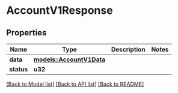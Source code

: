 # AccountV1Response

## Properties

Name | Type | Description | Notes
------------ | ------------- | ------------- | -------------
**data** | [**models::AccountV1Data**](AccountV1Data.md) |  | 
**status** | **u32** |  | 

[[Back to Model list]](../README.md#documentation-for-models) [[Back to API list]](../README.md#documentation-for-api-endpoints) [[Back to README]](../README.md)


